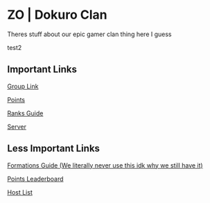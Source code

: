 # ZO | Dokuro Clan 

Theres stuff about our epic gamer clan thing here I guess

test2

## Important Links

[Group Link](https://www.roblox.com/groups/10983243/ZO-Dokuro-Clan#!/about)

[Points](points.md)

[Ranks Guide](guide.md)

[Server](https://discord.com/invite/kKgyEq3mPB)

## Less Important Links

[Formations Guide (We literally never use this idk why we still have it)](https://docs.google.com/document/d/1yHrYjtamVv51xGqQXGVyqQ0FmkSzt4D3FeH3_tTiWDk/edit?usp=sharing)

[Points Leaderboard](leaderboard.md)

[Host List](hosts.md)
